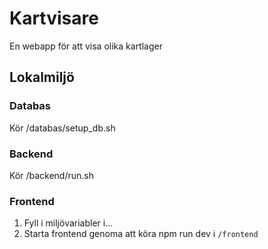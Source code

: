 # Kartvisare
En webapp för att visa olika kartlager

## Lokalmiljö
### Databas
Kör /databas/setup_db.sh

### Backend
Kör /backend/run.sh

### Frontend
1. Fyll i miljövariabler i...
2. Starta frontend genoma att köra npm run dev i ``/frontend``
